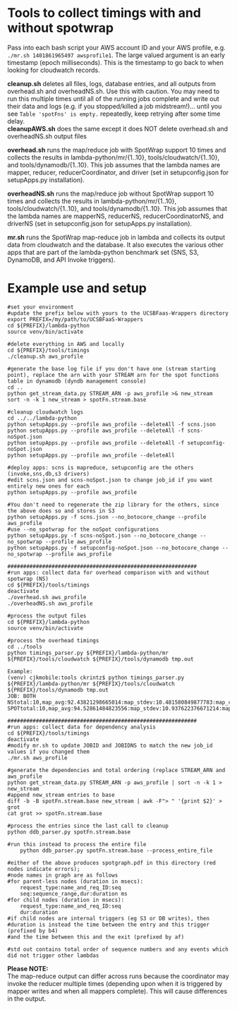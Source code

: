 # Tools to collect timings with and without spotwrap

Pass into each bash script your AWS account ID and your AWS profile, e.g. ```./mr.sh 1401861965497 awsprofile1```. The large valued argument is an early timestamp (epoch milliseconds). This is the timestamp to go back to when looking for cloudwatch records.

**cleanup.sh** deletes all files, logs, database entries, and all outputs from overhead.sh and overheadNS.sh.  Use this with caution.  You may need to run this multiple times until all of the running jobs complete and write out their data and logs (e.g. if you stopped/killed a job midstream!)... until you see ```Table 'spotFns' is empty.``` repeatedly, keep retrying after some time delay.   
**cleanupAWS.sh** does the same except it does NOT delete overhead.sh and overheadNS.sh output files

**overhead.sh** runs the map/reduce job with SpotWrap support 10 times and collects the results in lambda-python/mr/{1..10}, tools/cloudwatch/{1..10}, and tools/dynamodb/{1..10}.  This job assumes that the lambda names are mapper, reducer, reducerCoordinator, and driver (set in setupconfig.json for setupApps.py installation).

**overheadNS.sh** runs the map/reduce job without SpotWrap support 10 times and collects the results in lambda-python/mr/{1..10}, tools/cloudwatch/{1..10}, and tools/dynamodb/{1..10}.  This job assumes that the lambda names are mapperNS, reducerNS, reducerCoordinatorNS, and driverNS (set in setupconfig.json for setupApps.py installation).

**mr.sh** runs the SpotWrap map-reduce job in lambda and collects its output data from cloudwatch and the database. It also executes the various other apps that are part of the lambda-python benchmark set (SNS, S3, DynamoDB, and API Invoke triggers).


# Example use and setup
```
#set your environment
#update the prefix below with yours to the UCSBFaas-Wrappers directory
export PREFIX=/my/path/to/UCSBFaaS-Wrappers
cd ${PREFIX}/lambda-python
source venv/bin/activate

#delete everything in AWS and locally
cd ${PREFIX}/tools/timings
./cleanup.sh aws_profile

#generate the base log file if you don't have one (stream starting point), replace the arn with your STREAM arn for the spot functions table in dynamodb (dyndb management console)
cd .. 
python get_stream_data.py STREAM_ARN -p aws_profile >& new_stream
sort -n -k 1 new_stream > spotFn.stream.base

#cleanup cloudwatch logs
cd ../../lambda-python
python setupApps.py --profile aws_profile --deleteAll -f scns.json
python setupApps.py --profile aws_profile --deleteAll -f scns-noSpot.json
python setupApps.py --profile aws_profile --deleteAll -f setupconfig-noSpot.json
python setupApps.py --profile aws_profile --deleteAll 

#deploy apps: scns is mapreduce, setupconfig are the others (invoke,sns,db,s3 drivers)
#edit scns.json and scns-noSpot.json to change job_id if you want entirely new ones for each
python setupApps.py --profile aws_profile 

#You don't need to regenerate the zip library for the others, since the above does so and stores in S3 
python setupApps.py -f scns.json --no_botocore_change --profile aws_profile
#use --no_spotwrap for the noSpot configurations
python setupApps.py -f scns-noSpot.json --no_botocore_change --no_spotwrap --profile aws_profile
python setupApps.py -f setupconfig-noSpot.json --no_botocore_change --no_spotwrap --profile aws_profile

############################################################
#run apps: collect data for overhead comparison with and without spotwrap (NS)
cd ${PREFIX}/tools/timings
deactivate
./overhead.sh aws_profile
./overheadNS.sh aws_profile

#process the output files 
cd ${PREFIX}/lambda-python
source venv/bin/activate

#process the overhead timings
cd ../tools
python timings_parser.py ${PREFIX}/lambda-python/mr ${PREFIX}/tools/cloudwatch ${PREFIX}/tools/dynamodb tmp.out

Example:
(venv) cjkmobile:tools ckrintz$ python timings_parser.py ${PREFIX}/lambda-python/mr ${PREFIX}/tools/cloudwatch ${PREFIX}/tools/dynamodb tmp.out
JOB: BOTH
NStotal:10,map_avg:92.43821298665014:map_stdev:10.481580849877783:map_count:29:dsize:26186978239.0:keys:202
SPOTtotal:10,map_avg:94.52861484823556:map_stdev:10.937622376671214:map_count:29:dsize:26186978239.0:keys:202

############################################################
#run apps: collect data for dependency analysis
cd ${PREFIX}/tools/timings
deactivate
#modify mr.sh to update JOBID and JOBIDNS to match the new job_id values if you changed them
./mr.sh aws_profile

#generate the dependencies and total ordering (replace STREAM_ARN and aws_profile
python get_stream_data.py STREAM_ARN -p aws_profile | sort -n -k 1 >  new_stream
#append new_stream entries to base
diff -b -B spotFn.stream.base new_stream | awk -F"> " '{print $2}' > grot
cat grot >> spotFn.stream.base

#process the entries since the last call to cleanup
python ddb_parser.py spotFn.stream.base

#run this instead to process the entire file
	python ddb_parser.py spotFn.stream.base --process_entire_file

#either of the above produces spotgraph.pdf in this directory (red nodes indicate errors); 
#node names in graph are as follows
#for parent-less nodes (duration in msecs):  
	request_type:name_and_req_ID:seq  
	seq:sequence_range,dur:duration ms
#for child nodes (duration in msecs):
	request_type:name_and_req_ID:seq
	dur:duration
#if child nodes are internal triggers (eg S3 or DB writes), then 
#duration is instead the time between the entry and this trigger (prefixed by b4)
#and the time between this and the exit (prefixed by af)

#std out contains total order of sequence numbers and any events which did not trigger other lambdas
```

**Please NOTE:**   
The map-reduce output can differ across runs because the coordinator may invoke
the reducer multiple times (depending upon when it is triggered by mapper writes and when
all mappers complete).  This will cause differences in the output.

